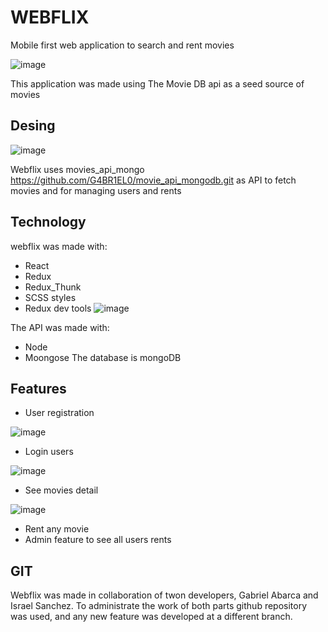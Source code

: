 # WEBFLIX

Mobile first web application to search and rent movies

![image](https://user-images.githubusercontent.com/75450403/116947506-4563f400-ac7d-11eb-9be8-f1f804292a08.png)

This application was made using The Movie DB api as a seed source of movies

## Desing

![image](https://user-images.githubusercontent.com/75450403/116947899-3893d000-ac7e-11eb-94ea-229ee8bde9fd.png)

Webflix uses movies_api_mongo https://github.com/G4BR1EL0/movie_api_mongodb.git as API to fetch movies and for managing users and rents

## Technology
webflix was made with:
- React
- Redux
- Redux_Thunk
- SCSS styles
- Redux dev tools
 ![image](https://user-images.githubusercontent.com/75450403/116948914-0637a200-ac81-11eb-926b-ab8fbf3d27c4.png)

The API was made with:
- Node
- Moongose
The database is mongoDB

## Features
- User registration

 ![image](https://user-images.githubusercontent.com/75450403/116948648-43e7fb00-ac80-11eb-9d73-e2652ce7a3f5.png)

- Login users

 ![image](https://user-images.githubusercontent.com/75450403/116948663-52361700-ac80-11eb-817f-083c7ff80e5f.png)

- See movies detail

 ![image](https://user-images.githubusercontent.com/75450403/116948691-6aa63180-ac80-11eb-99ad-8ac33cf60bda.png)

- Rent any movie
- Admin feature to see all users rents

## GIT
Webflix was made in collaboration of twon developers, Gabriel Abarca and Israel Sanchez. To administrate the work of both parts github repository was used, and any new feature was developed at a different branch.
